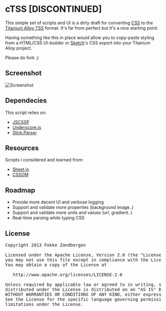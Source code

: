 # cTSS [DISCONTINUED]
This simple set of scripts and UI is a dirty draft for converting [CSS](http://www.w3schools.com/css/) to the [Titanium Alloy TSS](http://docs.appcelerator.com/titanium/latest/#!/guide/Alloy_Styles_and_Themes) format. It's far from perfect but it's a nice starting point.

Having something like this in place would allow you to copy-paste styling from a HTML/CSS UI-builder or [Sketch](http://www.bohemiancoding.com/sketch/)'s CSS export into your Titanium Alloy project.

Please do fork ;)

## Screenshot
![Screenshot](https://raw.github.com/FokkeZB/cTSS/master/screenshot.png)

## Dependecies
This script relies on:

* [JSCSSP](http://www.glazman.org/JSCSSP/)
* [Underscore.js](http://underscorejs.org)
* [Slick.Parser](https://github.com/mootools/slick)

## Resources
Scripts I considered and learned from:

* [Sheet.js](https://github.com/subtleGradient/Sheet.js)
* [CSSOM](https://github.com/NV/CSSOM)

## Roadmap
* Provide more decent UI and verbose logging
* Support and validate more properties (background image..)
* Support and validate more units and values (url, gradient..)
* Real-time parsing while typing CSS

## License

<pre>
Copyright 2013 Fokke Zandbergen

Licensed under the Apache License, Version 2.0 (the "License");
you may not use this file except in compliance with the License.
You may obtain a copy of the License at

   http://www.apache.org/licenses/LICENSE-2.0

Unless required by applicable law or agreed to in writing, software
distributed under the License is distributed on an "AS IS" BASIS,
WITHOUT WARRANTIES OR CONDITIONS OF ANY KIND, either express or implied.
See the License for the specific language governing permissions and
limitations under the License.
</pre>